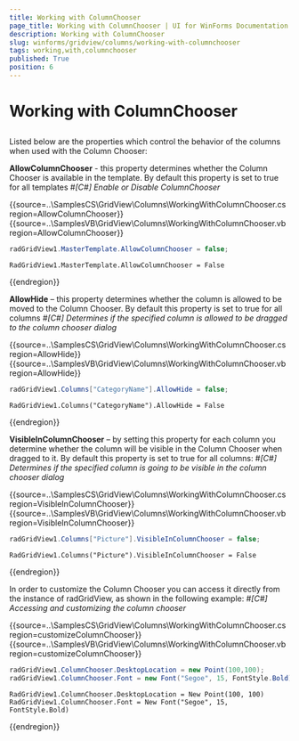 ```yaml
---
title: Working with ColumnChooser
page_title: Working with ColumnChooser | UI for WinForms Documentation
description: Working with ColumnChooser
slug: winforms/gridview/columns/working-with-columnchooser
tags: working,with,columnchooser
published: True
position: 6
---
```


# Working with ColumnChooser



## 

Listed below are the properties which control the behavior of the columns when used with the Column Chooser:
      	

__AllowColumnChooser__ - this property determines whether the Column Chooser is available in the template.
      		By default this property is set to true for all templates
      	#_[C#] Enable or Disable ColumnChooser_

	



{{source=..\SamplesCS\GridView\Columns\WorkingWithColumnChooser.cs region=AllowColumnChooser}} 
{{source=..\SamplesVB\GridView\Columns\WorkingWithColumnChooser.vb region=AllowColumnChooser}} 

````C#
radGridView1.MasterTemplate.AllowColumnChooser = false;

````
````VB.NET
RadGridView1.MasterTemplate.AllowColumnChooser = False

````

{{endregion}} 




__AllowHide__ – this property determines whether the column is allowed to be moved to the Column Chooser. 
      		By default this property is set to true for all columns
      	#_[C#] Determines if the specified column is allowed to be dragged to the column chooser dialog_

	



{{source=..\SamplesCS\GridView\Columns\WorkingWithColumnChooser.cs region=AllowHide}} 
{{source=..\SamplesVB\GridView\Columns\WorkingWithColumnChooser.vb region=AllowHide}} 

````C#
radGridView1.Columns["CategoryName"].AllowHide = false;

````
````VB.NET
RadGridView1.Columns("CategoryName").AllowHide = False

````

{{endregion}} 




__VisibleInColumnChooser__ – by setting this property for each column you determine whether the column will be visible in
      		the Column Chooser when dragged to it. By default this property is set to true for all columns:
      	#_[C#] Determines if the specified column is going to be visible in the column chooser dialog_

	



{{source=..\SamplesCS\GridView\Columns\WorkingWithColumnChooser.cs region=VisibleInColumnChooser}} 
{{source=..\SamplesVB\GridView\Columns\WorkingWithColumnChooser.vb region=VisibleInColumnChooser}} 

````C#
radGridView1.Columns["Picture"].VisibleInColumnChooser = false;

````
````VB.NET
RadGridView1.Columns("Picture").VisibleInColumnChooser = False

````

{{endregion}} 




In order to customize the Column Chooser you can access it directly from the instance of radGridView, as shown in the following example:
      	#_[C#] Accessing and customizing the column chooser_

	



{{source=..\SamplesCS\GridView\Columns\WorkingWithColumnChooser.cs region=customizeColumnChooser}} 
{{source=..\SamplesVB\GridView\Columns\WorkingWithColumnChooser.vb region=customizeColumnChooser}} 

````C#
radGridView1.ColumnChooser.DesktopLocation = new Point(100,100);
radGridView1.ColumnChooser.Font = new Font("Segoe", 15, FontStyle.Bold);

````
````VB.NET
RadGridView1.ColumnChooser.DesktopLocation = New Point(100, 100)
RadGridView1.ColumnChooser.Font = New Font("Segoe", 15, FontStyle.Bold)

````

{{endregion}} 



